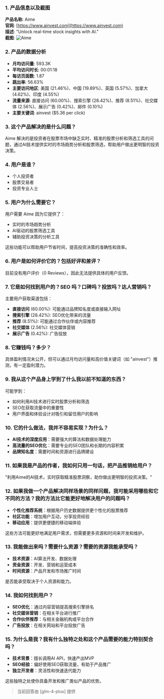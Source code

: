 ### 1. 产品信息以及截图

**产品名称**: Aime  
**官网**: [https://www.ainvest.com](https://www.ainvest.com)  
**描述**: "Unlock real-time stock insights with AI."  
**截图**: ![Aime](https://cdn-images.toolify.ai/169470101450987894.jpg)

### 2. 产品的数据分析

- **月均访问量**: 593.3K
- **平均访问时长**: 00:01:18
- **每访页面数**: 1.87
- **跳出率**: 56.63%
- **主要访问地区**: 美国 (21.46%)、中国 (19.89%)、英国 (5.57%)、加拿大 (4.62%)、印度 (4.55%)
- **流量来源**: 直接访问 (60.00%)、搜索引擎 (28.42%)、推荐 (8.51%)、社交媒体 (2.56%)、展示广告 (0.42%)、邮件 (0.10%)
- **主要关键词**: ainvest ($5.36 per click)

### 3. 这个产品解决的是什么问题？

Aime 解决的是投资者在股票市场中缺乏实时、精准的股票分析和筛选工具的问题，通过AI技术提供实时的市场趋势分析和股票筛选，帮助用户做出更明智的投资决策。

### 4. 用户是谁？

- 个人投资者
- 股票交易者
- 投资专业人士

### 5. 用户为什么需要它？

用户需要 Aime 因为它提供了：
- 实时的市场趋势分析
- AI驱动的股票筛选工具
- 辅助投资决策的分析工具

这些功能可以帮助用户节省时间，提高投资决策的准确性和效率。

### 6. 用户是如何评价它的？包括好评和差评？

目前没有用户评价（0 Reviews），因此无法提供具体的用户反馈。

### 7. 它是如何找到用户的？SEO 吗？口碑吗？投放吗？达人营销吗？

主要用户获取渠道包括：
- **直接访问** (60.00%): 可能通过品牌知名度或直接输入网址
- **搜索引擎** (28.42%): SEO优化带来的流量
- **推荐** (8.51%): 可能通过合作伙伴或内容推荐
- **社交媒体** (2.56%): 社交媒体营销
- **展示广告** (0.42%): 广告投放

### 8. 它赚钱吗？多少？

具体盈利情况未公开，但可以通过月均访问量和高价值关键词（如 "ainvest"）推测，有一定盈利潜力。

### 9. 我从这个产品身上学到了什么我以前不知道的东西？

可能学到：
- 如何利用AI技术进行实时股票分析和筛选
- SEO在获取流量中的重要性
- 用户界面和体验设计对吸引和留住用户的影响

### 10. 它的什么做法，我并不容易实现？为什么？

- **AI技术的深度应用**：需要强大的算法和数据处理能力
- **高流量的SEO优化**：需要专业的SEO团队和长期的内容积累
- **品牌知名度**：需要时间和资源进行品牌建设

### 11. 如果我是产品的作者，我如何只用一句话，把产品推销给用户？

"利用Aime的AI技术，实时获取精准股票洞察，助你做出更明智的投资决策。"

### 12. 如果我做一个产品解决同样场景的同样问题，我可能采用哪些和它不同的方法？我的方法比它能更好地解决用户的问题吗？

- **个性化推荐系统**：根据用户历史数据提供更个性化的股票推荐
- **社区功能**：增加用户互动，分享投资经验
- **移动应用**：提供更便捷的移动端体验

这些方法可能更好地满足用户需求，但需要更多资源和时间来开发和维护。

### 13. 我能做出来吗？需要什么资源？需要的资源我能承受吗？

- **技术资源**：AI算法开发、数据处理
- **资金资源**：开发、营销和运营成本
- **时间资源**：产品开发和市场推广时间

是否能承受取决于个人资源和能力。

### 14. 我如何找到用户？

- **SEO优化**：通过内容营销提高搜索引擎排名
- **社交媒体营销**：在相关平台进行推广
- **合作伙伴推荐**：与相关金融机构或平台合作
- **广告投放**：在相关网站和平台投放广告

### 15. 为什么是我？我有什么独特之处和这个产品需要的能力特别契合吗？

- **技术背景**：擅长调用AI API，快速产出MVP
- **SEO经验**：偏好使用SEO获取流量，有助于产品推广
- **独立开发者**：灵活性和快速迭代能力

这些独特之处使你具备开发和推广类似产品的优势。

> 当前回答由 [glm-4-plus] 提供